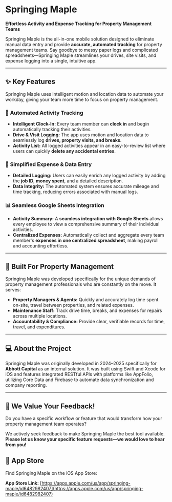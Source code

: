 # Springing Maple
**Effortless Activity and Expense Tracking for Property Management Teams**

Springing Maple is the all-in-one mobile solution designed to eliminate manual data entry and provide **accurate, automated tracking** for property management teams. Say goodbye to messy paper logs and complicated spreadsheets—Springing Maple streamlines your drives, site visits, and expense logging into a single, intuitive app.

---

## ✨ Key Features

Springing Maple uses intelligent motion and location data to automate your workday, giving your team more time to focus on property management.

### 🚗 **Automated Activity Tracking**
* **Intelligent Clock-In:** Every team member can **clock in** and begin automatically tracking their activities.
* **Drive & Visit Logging:** The app uses motion and location data to seamlessly log **drives, property visits, and breaks**.
* **Activity List:** All logged activities appear in an easy-to-review list where users can quickly **delete any accidental entries**.

### 💸 **Simplified Expense & Data Entry**
* **Detailed Logging:** Users can easily enrich any logged activity by adding the **job ID**, **money spent**, and a detailed description.
* **Data Integrity:** The automated system ensures accurate mileage and time tracking, reducing errors associated with manual logs.

### 📊 **Seamless Google Sheets Integration**
* **Activity Summary:** A **seamless integration with Google Sheets** allows every employee to view a comprehensive summary of their individual activities.
* **Centralized Expenses:** Automatically collect and aggregate every team member's **expenses in one centralized spreadsheet**, making payroll and accounting effortless.

---

## 🎯 Built For Property Management

Springing Maple was developed specifically for the unique demands of property management professionals who are constantly on the move. It serves:

* **Property Managers & Agents:** Quickly and accurately log time spent on-site, travel between properties, and related expenses.
* **Maintenance Staff:** Track drive time, breaks, and expenses for repairs across multiple locations.
* **Accountability & Compliance:** Provide clear, verifiable records for time, travel, and expenditures.

---

## 💻 About the Project

Springing Maple was originally developed in 2024–2025 specifically for **Abbott Capital** as an internal solution. It was built using Swift and Xcode for iOS and features integrated RESTful APIs with platforms like AppFolio, utilizing Core Data and Firebase to automate data synchronization and company reporting.

---

## 💬 We Value Your Feedback!

Do you have a specific workflow or feature that would transform how your property management team operates?

We actively seek feedback to make Springing Maple the best tool available. **Please let us know your specific feature requests—we would love to hear from you!**

## 📲 App Store
Find Springing Maple on the iOS App Store:

**App Store Link:** [https://apps.apple.com/us/app/springing-maple/id6482982407](https://apps.apple.com/us/app/springing-maple/id6482982407)
